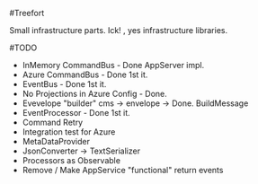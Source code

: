 #Treefort

Small infrastructure parts.
Ick! , yes infrastructure libraries. 

#TODO

- InMemory CommandBus - Done AppServer impl.
- Azure CommandBus - Done 1st it.
- EventBus - Done 1st it.
- No Projections in Azure Config - Done.
- Evevelope "builder" cms -> envelope -> Done. BuildMessage
- EventProcessor - Done 1st it.
- Command Retry
- Integration test for Azure
- MetaDataProvider
- JsonConverter -> TextSerializer
- Processors as Observable
- Remove / Make AppService "functional" return events